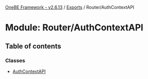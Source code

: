 [OneBE Framework - v2.6.13](../README.md) / [Exports](../modules.md) / Router/AuthContextAPI

# Module: Router/AuthContextAPI

## Table of contents

### Classes

- [AuthContextAPI](../classes/Router_AuthContextAPI.AuthContextAPI.md)
